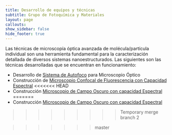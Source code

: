 ```yaml
---
title: Desarrollo de equipos y técnicas
subtitle: Grupo de Fotoquímica y Materiales
layout: page
callouts:
show_sidebar: false
hide_footer: true
---
```



Las técnicas de microscopía óptica avanzada de molécula/partícula individual son una herramienta fundamental para la caracterización detallada de diversos sistemas nanoestructurados. Las siguientes son las técnicas desarrolladas que se encuentran en funcionamiento: 
- Desarrollo de [Sistema de Autofoco](/autofoco) para Microscopio Óptico 
- Construcción de [Microscopio Confocal de Fluorescencia con Capacidad Espectral](/confocal)
<<<<<<< HEAD
- Construcción [Microscopio de Campo Oscuro con capacidad Espectral](/campooscuro)
=======
- Construcción [Microscopio de Campo Oscuro con capacidad Espectral](/campooscuro)
>>>>>>>>> Temporary merge branch 2

>>>>>>> master

